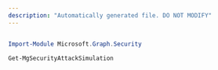 ```yaml
---
description: "Automatically generated file. DO NOT MODIFY"
---
```


```powershell

Import-Module Microsoft.Graph.Security

Get-MgSecurityAttackSimulation

```